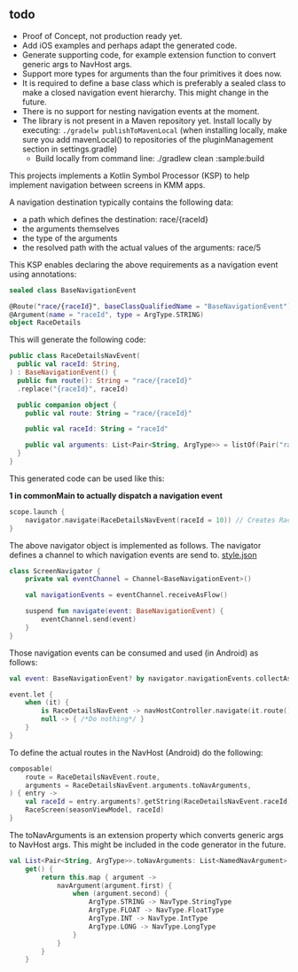 ## todo
- Proof of Concept, not production ready yet.
- Add iOS examples and perhaps adapt the generated code.
- Generate supporting code, for example extension function to convert generic args to NavHost args.
- Support more types for arguments than the four primitives it does now.
- It is required to define a base class which is preferably a sealed class to make a closed navigation event hierarchy. This might change in the future.
- There is no support for nesting navigation events at the moment.
- The library is not present in a Maven repository yet. Install locally by executing: ```./gradelw publishToMavenLocal``` (when installing locally, make sure you add mavenLocal() to repositories of the pluginManagement section in settings.gradle)
  - Build locally from command line: ./gradlew clean :sample:build

This projects implements a Kotlin Symbol Processor (KSP) to help implement navigation between screens in KMM apps.

A navigation destination typically contains the following data:
- a path which defines the destination: race/{raceId}
- the arguments themselves
- the type of the arguments
- the resolved path with the actual values of the arguments: race/5

This KSP enables declaring the above requirements as a navigation event using annotations:

```kotlin
sealed class BaseNavigationEvent

@Route("race/{raceId}", baseClassQualifiedName = "BaseNavigationEvent")
@Argument(name = "raceId", type = ArgType.STRING)
object RaceDetails
```

This will generate the following code:

```kotlin
public class RaceDetailsNavEvent(
  public val raceId: String,
) : BaseNavigationEvent() {
  public fun route(): String = "race/{raceId}"
  .replace("{raceId}", raceId)

  public companion object {
    public val route: String = "race/{raceId}"

    public val raceId: String = "raceId"

    public val arguments: List<Pair<String, ArgType>> = listOf(Pair("raceId",ArgType.STRING))
  }
}
```

This generated code can be used like this:

**1 in commonMain to actually dispatch a navigation event**

```kotlin
scope.launch {
    navigator.navigate(RaceDetailsNavEvent(raceId = 10)) // Creates RaceDetailsNavEvent for race with raceId = 10 
}
```

The above navigator object is implemented as follows. The navigator defines a channel to which navigation events are send to.
[style.json](../../../../Downloads/ACCEPTANCE-(in-use)(ckzy3z68o002816muigbjriq7)/style.json)
```kotlin
class ScreenNavigator {
    private val eventChannel = Channel<BaseNavigationEvent>()

    val navigationEvents = eventChannel.receiveAsFlow()

    suspend fun navigate(event: BaseNavigationEvent) {
        eventChannel.send(event)
    }
}
```

Those navigation events can be consumed and used (in Android) as follows:

```kotlin
val event: BaseNavigationEvent? by navigator.navigationEvents.collectAsStateWithLifecycle(null)

event.let {
    when (it) {
        is RaceDetailsNavEvent -> navHostController.navigate(it.route()) // it.route gives: race/10
        null -> { /*Do nothing*/ }
    }
}
```

To define the actual routes in the NavHost (Android) do the following:

```kotlin
composable(
    route = RaceDetailsNavEvent.route,
    arguments = RaceDetailsNavEvent.arguments.toNavArguments,
) { entry ->
    val raceId = entry.arguments?.getString(RaceDetailsNavEvent.raceId) ?: ""
    RaceScreen(seasonViewModel, raceId)
}
```

The toNavArguments is an extension property which converts generic args to NavHost args. This might be included in the code generator
in the future.

```kotlin
val List<Pair<String, ArgType>>.toNavArguments: List<NamedNavArgument>
    get() {
        return this.map { argument ->
            navArgument(argument.first) {
                when (argument.second) {
                    ArgType.STRING -> NavType.StringType
                    ArgType.FLOAT -> NavType.FloatType
                    ArgType.INT -> NavType.IntType
                    ArgType.LONG -> NavType.LongType
                }
            }
        }
    }
```
